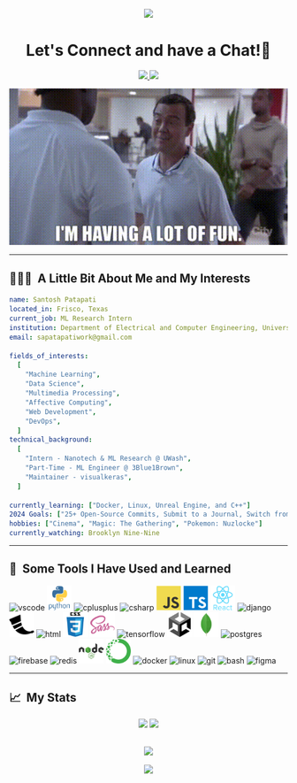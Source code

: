 <p align="center">
  <img src="https://capsule-render.vercel.app/api?type=waving&color=gradient&text=Hello!&height=100&section=header"/>
</p>

<h1 align="center">
  Let's Connect and have a Chat!💬
</h1>

<p align="center">
  <!--
<a href="https://santoshp.vercel.app/">
  <img height="50" src="https://user-images.githubusercontent.com/46517096/166972883-f5f1d88c-0246-4374-88ac-ded0f2cf0699.png"/>
</a>
  -->
<a href="https://www.linkedin.com/in/spatapati/">
  <img height="50" src="https://user-images.githubusercontent.com/46517096/166973395-19676cd8-f8ec-4abf-83ff-da8243505b82.png"/>
</a>
<a href="malito:sapatapatiwork@gmail.com">
  <img height="50" src="https://i.ibb.co/jzPMnfr/1873613-contact-email-message-letter-media-icon.png"/>
</a>
</p>

<p align="center">
  <img src="lotoffungithub.gif" width="600">
</p>

---

<h2> 👨🏻‍💻 &nbsp;A Little Bit About Me and My Interests</h2>

```yaml
name: Santosh Patapati
located_in: Frisco, Texas
current_job: ML Research Intern
institution: Department of Electrical and Computer Engineering, University of Washington
email: sapatapatiwork@gmail.com

fields_of_interests:
  [
    "Machine Learning",
    "Data Science",
    "Multimedia Processing",
    "Affective Computing",
    "Web Development",
    "DevOps",
  ]
technical_background:
  [
    "Intern - Nanotech & ML Research @ UWash",
    "Part-Time - ML Engineer @ 3Blue1Brown",
    "Maintainer - visualkeras",
  ]
  
currently_learning: ["Docker, Linux, Unreal Engine, and C++"]
2024 Goals: ["25+ Open-Source Commits, Submit to a Journal, Switch from Windows 11 --> Linux"]
hobbies: ["Cinema", "Magic: The Gathering", "Pokemon: Nuzlocke"]
currently_watching: Brooklyn Nine-Nine
```
---  
  
<h2> 🚀 &nbsp;Some Tools I Have Used and Learned</h2>
<p align="left">
<img src="https://cdn.jsdelivr.net/gh/devicons/devicon/icons/vscode/vscode-original.svg" alt="vscode" width="45" height="45" title="Visual Studio Code"/>
<img src="https://raw.githubusercontent.com/devicons/devicon/master/icons/python/python-original-wordmark.svg" alt="python" width="45" height="45" title="Python"/>
<img src="https://cdn.jsdelivr.net/gh/devicons/devicon/icons/cplusplus/cplusplus-original.svg" alt="cplusplus" width="45" height="45" title="C++"/>
<img src="https://cdn.jsdelivr.net/gh/devicons/devicon/icons/csharp/csharp-original.svg" alt="csharp" width="45" height="45" title="C#"/>
<img src="https://raw.githubusercontent.com/devicons/devicon/master/icons/javascript/javascript-original.svg" alt="javascript" width="45" height="45" title="Javascript"/>
<img src="https://raw.githubusercontent.com/devicons/devicon/6910f0503efdd315c8f9b858234310c06e04d9c0/icons/typescript/typescript-original.svg" alt="typescript" width="45" height="45" title="Typescript"/>
<img src="https://raw.githubusercontent.com/devicons/devicon/master/icons/react/react-original-wordmark.svg" alt="react" width="45" height="45" title="React.js"/>
<img src="https://raw.githubusercontent.com/simple-icons/simple-icons/d8028dd5fc92e054526bbe0668716fe2dbf3d809/icons/django.svg" alt="django" width="45" height="45" title="Django"/>
<img src="https://raw.githubusercontent.com/simple-icons/simple-icons/d8028dd5fc92e054526bbe0668716fe2dbf3d809/icons/flask.svg" alt="flask" width="45" height="45" title="Flask"/>
<img src="https://cdn.jsdelivr.net/gh/devicons/devicon/icons/html5/html5-original.svg" alt="html" width="45" height="45" title="HTML5"/>
<img src="https://raw.githubusercontent.com/devicons/devicon/master/icons/css3/css3-original-wordmark.svg" alt="css3" width="45" height="45" title="CSS3"/>
<img src="https://raw.githubusercontent.com/devicons/devicon/6910f0503efdd315c8f9b858234310c06e04d9c0/icons/sass/sass-original.svg" alt="sass" width="45" height="45" title="Sass (SCSS)"/>
<img src="https://upload.wikimedia.org/wikipedia/commons/thumb/2/2d/Tensorflow_logo.svg/1200px-Tensorflow_logo.svg.png" alt="tensorflow" width="45" height="45" title="Tensorflow"/>
<img src="https://raw.githubusercontent.com/devicons/devicon/6910f0503efdd315c8f9b858234310c06e04d9c0/icons/unity/unity-original.svg" alt="unity" width="45" height="45" title="Unity"/>
<img src="https://raw.githubusercontent.com/devicons/devicon/master/icons/mongodb/mongodb-original.svg" alt="mongodb" width="45" height="45" title="MongoDB"/>
<img src="https://user-images.githubusercontent.com/24623425/36042969-f87531d4-0d8a-11e8-9dee-e87ab8c6a9e3.png" alt="postgres" width="45" height="45" title="Postgres"/>
<img src="https://upload.wikimedia.org/wikipedia/commons/thumb/c/cf/Firebase_icon.svg/2048px-Firebase_icon.svg.png" alt="firebase" width="45" height="45" title="Firebase"/>
<img src="https://www.svgrepo.com/show/303460/redis-logo.svg" alt="redis" width="45" height="45" title="Redis"/>
<img src="https://raw.githubusercontent.com/devicons/devicon/master/icons/nodejs/nodejs-original-wordmark.svg" alt="nodejs" width="45" height="45" title="Node.js"/>
<img src="https://raw.githubusercontent.com/devicons/devicon/6910f0503efdd315c8f9b858234310c06e04d9c0/icons/anaconda/anaconda-original.svg" alt="anaconda" width="45" height="45" title="Anaconda"/>
<img src="https://cdn.jsdelivr.net/gh/devicons/devicon/icons/docker/docker-original.svg" alt="docker" width="45" height="45" title="Docker"/>
<img src="https://cdn.jsdelivr.net/gh/devicons/devicon/icons/linux/linux-original.svg" alt="linux" width="45" height="45" title="Linux"/>       
<img src="https://cdn.jsdelivr.net/gh/devicons/devicon/icons/git/git-original.svg" alt="git" width="45" height="45" title="Git"/>
<img src="https://cdn.jsdelivr.net/gh/devicons/devicon/icons/bash/bash-original.svg" alt="bash" width="45" height="45" title="Bash"/>  
<img src="https://cdn.jsdelivr.net/gh/devicons/devicon/icons/figma/figma-original.svg" alt="figma" width="45" height="45" title="Figma"/>  
</p>

---  

<h2> 📈 &nbsp;My Stats</h2>


<div align="center">

  <img height="180em" src="https://github-readme-stats-git-master-soontoshs-projects.vercel.app/api?username=Soontosh&theme=dark&show_icons=true" />

  <img height="180em" src="https://github-readme-stats-git-master-soontoshs-projects.vercel.app/api/top-langs/?username=Soontosh&theme=dark&layout=compact&langs_count=10&hide=Shell&card_width=400" />

</div>


<br/>

<div align="center">

  ![](https://github-readme-streak-stats.herokuapp.com/?user=Soontosh&theme=dark)

</div>


<p align="center">
  <img src="https://capsule-render.vercel.app/api?type=waving&color=gradient&height=100&section=footer"/>
</p>
